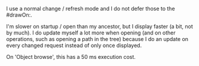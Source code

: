 I use a normal change / refresh mode and I do not defer those to the #drawOn:.

I'm slower on startup / open than my ancestor, but I display faster (a bit, not by much). I do update myself a lot more when opening (and on other operations, such as opening a path in the tree) because I do an update on every changed request instead of only once displayed.

On 'Object browse', this has a 50 ms execution cost.